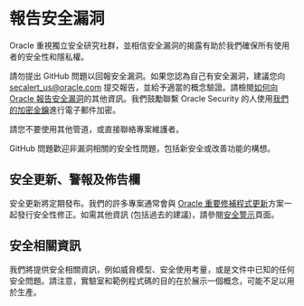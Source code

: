 # 報告安全漏洞

Oracle 重視獨立安全研究社群，並相信安全漏洞的揭露有助於我們確保所有使用者的安全性和隱私權。

請勿提出 GitHub 問題以回報安全漏洞。如果您認為自己有安全漏洞，建議您向 [secalert\_us@oracle.com](mailto:secalert_us@oracle.com) 提交報告，並給予適當的概念驗證。請檢閱[如何向 Oracle 報告安全漏洞](https://www.oracle.com/corporate/security-practices/assurance/vulnerability/reporting.html)的其他資訊。我們鼓勵聯繫 Oracle Security 的人使用[我們的加密金鑰](https://www.oracle.com/security-alerts/encryptionkey.html)進行電子郵件加密。

請您不要使用其他管道，或直接聯絡專案維護者。

GitHub 問題歡迎非漏洞相關的安全性問題，包括新安全或改善功能的構想。

## 安全更新、警報及佈告欄

安全更新將定期發布。我們的許多專案通常會與 [Oracle 重要修補程式更新](https://www.oracle.com/security-alerts/encryptionkey.html)方案一起發行安全性修正。如需其他資訊 (包括過去的建議)，請參閱[安全警示](https://www.oracle.com/security-alerts/)頁面。

## 安全相關資訊

我們將提供安全相關資訊，例如威脅模型、安全使用考量，或是文件中已知的任何安全問題。請注意，實驗室和範例程式碼的目的在於展示一個概念，可能不足以用於生產。